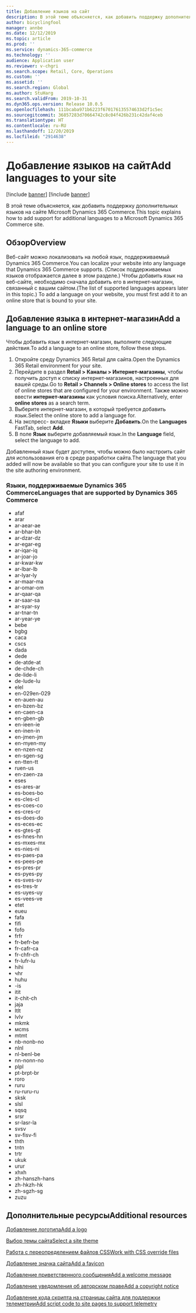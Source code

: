 ```yaml
---
title: Добавление языков на сайт
description: В этой теме объясняется, как добавить поддержку дополнительных языков на сайте Microsoft Dynamics 365 Commerce.
author: bicyclingfool
manager: annbe
ms.date: 12/12/2019
ms.topic: article
ms.prod: ''
ms.service: dynamics-365-commerce
ms.technology: ''
audience: Application user
ms.reviewer: v-chgri
ms.search.scope: Retail, Core, Operations
ms.custom: ''
ms.assetid: ''
ms.search.region: Global
ms.author: StuHarg
ms.search.validFrom: 2019-10-31
ms.dyn365.ops.version: Release 10.0.5
ms.openlocfilehash: 111bcaba971b6223f670176135574633d2f1c5ec
ms.sourcegitcommit: 36857283d70664742c8c04f426b231c42daf4ceb
ms.translationtype: HT
ms.contentlocale: ru-RU
ms.lasthandoff: 12/20/2019
ms.locfileid: "2914638"
---
```

# <a name="add-languages-to-your-site"></a><span data-ttu-id="48945-103">Добавление языков на сайт</span><span class="sxs-lookup"><span data-stu-id="48945-103">Add languages to your site</span></span>

[!include [banner](includes/preview-banner.md)]
[!include [banner](includes/banner.md)]

<span data-ttu-id="48945-104">В этой теме объясняется, как добавить поддержку дополнительных языков на сайте Microsoft Dynamics 365 Commerce.</span><span class="sxs-lookup"><span data-stu-id="48945-104">This topic explains how to add support for additional languages to a Microsoft Dynamics 365 Commerce site.</span></span>

## <a name="overview"></a><span data-ttu-id="48945-105">Обзор</span><span class="sxs-lookup"><span data-stu-id="48945-105">Overview</span></span>

<span data-ttu-id="48945-106">Веб-сайт можно локализовать на любой язык, поддерживаемый Dynamics 365 Commerce.</span><span class="sxs-lookup"><span data-stu-id="48945-106">You can localize your website into any language that Dynamics 365 Commerce supports.</span></span> <span data-ttu-id="48945-107">(Список поддерживаемых языков отображается далее в этом разделе.) Чтобы добавить язык на веб-сайте, необходимо сначала добавить его в интернет-магазин, связанный с вашим сайтом.</span><span class="sxs-lookup"><span data-stu-id="48945-107">(The list of supported languages appears later in this topic.) To add a language on your website, you must first add it to an online store that is bound to your site.</span></span>

## <a name="add-a-language-to-an-online-store"></a><span data-ttu-id="48945-108">Добавление языка в интернет-магазин</span><span class="sxs-lookup"><span data-stu-id="48945-108">Add a language to an online store</span></span>

<span data-ttu-id="48945-109">Чтобы добавить язык в интернет-магазин, выполните следующие действия.</span><span class="sxs-lookup"><span data-stu-id="48945-109">To add a language to an online store, follow these steps.</span></span>

1. <span data-ttu-id="48945-110">Откройте среду Dynamics 365 Retail для сайта.</span><span class="sxs-lookup"><span data-stu-id="48945-110">Open the Dynamics 365 Retail environment for your site.</span></span>
1. <span data-ttu-id="48945-111">Перейдите в раздел **Retail \> Каналы \> Интернет-магазины**, чтобы получить доступ к списку интернет-магазинов, настроенных для вашей среды.</span><span class="sxs-lookup"><span data-stu-id="48945-111">Go to **Retail \> Channels \> Online stores** to access the list of online stores that are configured for your environment.</span></span> <span data-ttu-id="48945-112">Также можно ввести **интернет-магазины** как условия поиска.</span><span class="sxs-lookup"><span data-stu-id="48945-112">Alternatively, enter **online stores** as a search term.</span></span>
1. <span data-ttu-id="48945-113">Выберите интернет-магазин, в который требуется добавить язык.</span><span class="sxs-lookup"><span data-stu-id="48945-113">Select the online store to add a language for.</span></span>
1. <span data-ttu-id="48945-114">На экспресс- вкладке **Языки** выберите **Добавить**.</span><span class="sxs-lookup"><span data-stu-id="48945-114">On the **Languages** FastTab, select **Add**.</span></span>
1. <span data-ttu-id="48945-115">В поле **Язык** выберите добавляемый язык.</span><span class="sxs-lookup"><span data-stu-id="48945-115">In the **Language** field, select the language to add.</span></span>

<span data-ttu-id="48945-116">Добавленный язык будет доступен, чтобы можно было настроить сайт для использования его в среде разработки сайта.</span><span class="sxs-lookup"><span data-stu-id="48945-116">The language that you added will now be available so that you can configure your site to use it in the site authoring environment.</span></span>

### <a name="languages-that-are-supported-by-dynamics-365-commerce"></a><span data-ttu-id="48945-117">Языки, поддерживаемые Dynamics 365 Commerce</span><span class="sxs-lookup"><span data-stu-id="48945-117">Languages that are supported by Dynamics 365 Commerce</span></span>

- <span data-ttu-id="48945-118">af</span><span class="sxs-lookup"><span data-stu-id="48945-118">af</span></span>
- <span data-ttu-id="48945-119">ar</span><span class="sxs-lookup"><span data-stu-id="48945-119">ar</span></span>
- <span data-ttu-id="48945-120">ar-ae</span><span class="sxs-lookup"><span data-stu-id="48945-120">ar-ae</span></span>
- <span data-ttu-id="48945-121">ar-bh</span><span class="sxs-lookup"><span data-stu-id="48945-121">ar-bh</span></span>
- <span data-ttu-id="48945-122">ar-dz</span><span class="sxs-lookup"><span data-stu-id="48945-122">ar-dz</span></span>
- <span data-ttu-id="48945-123">ar-eg</span><span class="sxs-lookup"><span data-stu-id="48945-123">ar-eg</span></span>
- <span data-ttu-id="48945-124">ar-iq</span><span class="sxs-lookup"><span data-stu-id="48945-124">ar-iq</span></span>
- <span data-ttu-id="48945-125">ar-jo</span><span class="sxs-lookup"><span data-stu-id="48945-125">ar-jo</span></span>
- <span data-ttu-id="48945-126">ar-kw</span><span class="sxs-lookup"><span data-stu-id="48945-126">ar-kw</span></span>
- <span data-ttu-id="48945-127">ar-lb</span><span class="sxs-lookup"><span data-stu-id="48945-127">ar-lb</span></span>
- <span data-ttu-id="48945-128">ar-ly</span><span class="sxs-lookup"><span data-stu-id="48945-128">ar-ly</span></span>
- <span data-ttu-id="48945-129">ar-ma</span><span class="sxs-lookup"><span data-stu-id="48945-129">ar-ma</span></span>
- <span data-ttu-id="48945-130">ar-om</span><span class="sxs-lookup"><span data-stu-id="48945-130">ar-om</span></span>
- <span data-ttu-id="48945-131">ar-qa</span><span class="sxs-lookup"><span data-stu-id="48945-131">ar-qa</span></span>
- <span data-ttu-id="48945-132">ar-sa</span><span class="sxs-lookup"><span data-stu-id="48945-132">ar-sa</span></span>
- <span data-ttu-id="48945-133">ar-sy</span><span class="sxs-lookup"><span data-stu-id="48945-133">ar-sy</span></span>
- <span data-ttu-id="48945-134">ar-tn</span><span class="sxs-lookup"><span data-stu-id="48945-134">ar-tn</span></span>
- <span data-ttu-id="48945-135">ar-ye</span><span class="sxs-lookup"><span data-stu-id="48945-135">ar-ye</span></span>
- <span data-ttu-id="48945-136">be</span><span class="sxs-lookup"><span data-stu-id="48945-136">be</span></span>
- <span data-ttu-id="48945-137">bg</span><span class="sxs-lookup"><span data-stu-id="48945-137">bg</span></span>
- <span data-ttu-id="48945-138">ca</span><span class="sxs-lookup"><span data-stu-id="48945-138">ca</span></span>
- <span data-ttu-id="48945-139">cs</span><span class="sxs-lookup"><span data-stu-id="48945-139">cs</span></span>
- <span data-ttu-id="48945-140">da</span><span class="sxs-lookup"><span data-stu-id="48945-140">da</span></span>
- <span data-ttu-id="48945-141">de</span><span class="sxs-lookup"><span data-stu-id="48945-141">de</span></span>
- <span data-ttu-id="48945-142">de-at</span><span class="sxs-lookup"><span data-stu-id="48945-142">de-at</span></span>
- <span data-ttu-id="48945-143">de-ch</span><span class="sxs-lookup"><span data-stu-id="48945-143">de-ch</span></span>
- <span data-ttu-id="48945-144">de-li</span><span class="sxs-lookup"><span data-stu-id="48945-144">de-li</span></span>
- <span data-ttu-id="48945-145">de-lu</span><span class="sxs-lookup"><span data-stu-id="48945-145">de-lu</span></span>
- <span data-ttu-id="48945-146">el</span><span class="sxs-lookup"><span data-stu-id="48945-146">el</span></span>
- <span data-ttu-id="48945-147">en-029</span><span class="sxs-lookup"><span data-stu-id="48945-147">en-029</span></span>
- <span data-ttu-id="48945-148">en-au</span><span class="sxs-lookup"><span data-stu-id="48945-148">en-au</span></span>
- <span data-ttu-id="48945-149">en-bz</span><span class="sxs-lookup"><span data-stu-id="48945-149">en-bz</span></span>
- <span data-ttu-id="48945-150">en-ca</span><span class="sxs-lookup"><span data-stu-id="48945-150">en-ca</span></span>
- <span data-ttu-id="48945-151">en-gb</span><span class="sxs-lookup"><span data-stu-id="48945-151">en-gb</span></span>
- <span data-ttu-id="48945-152">en-ie</span><span class="sxs-lookup"><span data-stu-id="48945-152">en-ie</span></span>
- <span data-ttu-id="48945-153">en-in</span><span class="sxs-lookup"><span data-stu-id="48945-153">en-in</span></span>
- <span data-ttu-id="48945-154">en-jm</span><span class="sxs-lookup"><span data-stu-id="48945-154">en-jm</span></span>
- <span data-ttu-id="48945-155">en-my</span><span class="sxs-lookup"><span data-stu-id="48945-155">en-my</span></span>
- <span data-ttu-id="48945-156">en-nz</span><span class="sxs-lookup"><span data-stu-id="48945-156">en-nz</span></span>
- <span data-ttu-id="48945-157">en-sg</span><span class="sxs-lookup"><span data-stu-id="48945-157">en-sg</span></span>
- <span data-ttu-id="48945-158">en-tt</span><span class="sxs-lookup"><span data-stu-id="48945-158">en-tt</span></span>
- <span data-ttu-id="48945-159">ru</span><span class="sxs-lookup"><span data-stu-id="48945-159">en-us</span></span>
- <span data-ttu-id="48945-160">en-za</span><span class="sxs-lookup"><span data-stu-id="48945-160">en-za</span></span>
- <span data-ttu-id="48945-161">es</span><span class="sxs-lookup"><span data-stu-id="48945-161">es</span></span>
- <span data-ttu-id="48945-162">es-ar</span><span class="sxs-lookup"><span data-stu-id="48945-162">es-ar</span></span>
- <span data-ttu-id="48945-163">es-bo</span><span class="sxs-lookup"><span data-stu-id="48945-163">es-bo</span></span>
- <span data-ttu-id="48945-164">es-cl</span><span class="sxs-lookup"><span data-stu-id="48945-164">es-cl</span></span>
- <span data-ttu-id="48945-165">es-co</span><span class="sxs-lookup"><span data-stu-id="48945-165">es-co</span></span>
- <span data-ttu-id="48945-166">es-cr</span><span class="sxs-lookup"><span data-stu-id="48945-166">es-cr</span></span>
- <span data-ttu-id="48945-167">es-do</span><span class="sxs-lookup"><span data-stu-id="48945-167">es-do</span></span>
- <span data-ttu-id="48945-168">es-ec</span><span class="sxs-lookup"><span data-stu-id="48945-168">es-ec</span></span>
- <span data-ttu-id="48945-169">es-gt</span><span class="sxs-lookup"><span data-stu-id="48945-169">es-gt</span></span>
- <span data-ttu-id="48945-170">es-hn</span><span class="sxs-lookup"><span data-stu-id="48945-170">es-hn</span></span>
- <span data-ttu-id="48945-171">es-mx</span><span class="sxs-lookup"><span data-stu-id="48945-171">es-mx</span></span>
- <span data-ttu-id="48945-172">es-ni</span><span class="sxs-lookup"><span data-stu-id="48945-172">es-ni</span></span>
- <span data-ttu-id="48945-173">es-pa</span><span class="sxs-lookup"><span data-stu-id="48945-173">es-pa</span></span>
- <span data-ttu-id="48945-174">es-pe</span><span class="sxs-lookup"><span data-stu-id="48945-174">es-pe</span></span>
- <span data-ttu-id="48945-175">es-pr</span><span class="sxs-lookup"><span data-stu-id="48945-175">es-pr</span></span>
- <span data-ttu-id="48945-176">es-py</span><span class="sxs-lookup"><span data-stu-id="48945-176">es-py</span></span>
- <span data-ttu-id="48945-177">es-sv</span><span class="sxs-lookup"><span data-stu-id="48945-177">es-sv</span></span>
- <span data-ttu-id="48945-178">es-tr</span><span class="sxs-lookup"><span data-stu-id="48945-178">es-tr</span></span>
- <span data-ttu-id="48945-179">es-uy</span><span class="sxs-lookup"><span data-stu-id="48945-179">es-uy</span></span>
- <span data-ttu-id="48945-180">es-ve</span><span class="sxs-lookup"><span data-stu-id="48945-180">es-ve</span></span>
- <span data-ttu-id="48945-181">et</span><span class="sxs-lookup"><span data-stu-id="48945-181">et</span></span>
- <span data-ttu-id="48945-182">eu</span><span class="sxs-lookup"><span data-stu-id="48945-182">eu</span></span>
- <span data-ttu-id="48945-183">fa</span><span class="sxs-lookup"><span data-stu-id="48945-183">fa</span></span>
- <span data-ttu-id="48945-184">fi</span><span class="sxs-lookup"><span data-stu-id="48945-184">fi</span></span>
- <span data-ttu-id="48945-185">fo</span><span class="sxs-lookup"><span data-stu-id="48945-185">fo</span></span>
- <span data-ttu-id="48945-186">fr</span><span class="sxs-lookup"><span data-stu-id="48945-186">fr</span></span>
- <span data-ttu-id="48945-187">fr-be</span><span class="sxs-lookup"><span data-stu-id="48945-187">fr-be</span></span>
- <span data-ttu-id="48945-188">fr-ca</span><span class="sxs-lookup"><span data-stu-id="48945-188">fr-ca</span></span>
- <span data-ttu-id="48945-189">fr-ch</span><span class="sxs-lookup"><span data-stu-id="48945-189">fr-ch</span></span>
- <span data-ttu-id="48945-190">fr-lu</span><span class="sxs-lookup"><span data-stu-id="48945-190">fr-lu</span></span>
- <span data-ttu-id="48945-191">hi</span><span class="sxs-lookup"><span data-stu-id="48945-191">hi</span></span>
- <span data-ttu-id="48945-192">ч</span><span class="sxs-lookup"><span data-stu-id="48945-192">hr</span></span>
- <span data-ttu-id="48945-193">hu</span><span class="sxs-lookup"><span data-stu-id="48945-193">hu</span></span>
- <span data-ttu-id="48945-194">-</span><span class="sxs-lookup"><span data-stu-id="48945-194">is</span></span>
- <span data-ttu-id="48945-195">it</span><span class="sxs-lookup"><span data-stu-id="48945-195">it</span></span>
- <span data-ttu-id="48945-196">it-ch</span><span class="sxs-lookup"><span data-stu-id="48945-196">it-ch</span></span>
- <span data-ttu-id="48945-197">ja</span><span class="sxs-lookup"><span data-stu-id="48945-197">ja</span></span>
- <span data-ttu-id="48945-198">lt</span><span class="sxs-lookup"><span data-stu-id="48945-198">lt</span></span>
- <span data-ttu-id="48945-199">lv</span><span class="sxs-lookup"><span data-stu-id="48945-199">lv</span></span>
- <span data-ttu-id="48945-200">mk</span><span class="sxs-lookup"><span data-stu-id="48945-200">mk</span></span>
- <span data-ttu-id="48945-201">мс</span><span class="sxs-lookup"><span data-stu-id="48945-201">ms</span></span>
- <span data-ttu-id="48945-202">mt</span><span class="sxs-lookup"><span data-stu-id="48945-202">mt</span></span>
- <span data-ttu-id="48945-203">nb-no</span><span class="sxs-lookup"><span data-stu-id="48945-203">nb-no</span></span>
- <span data-ttu-id="48945-204">nl</span><span class="sxs-lookup"><span data-stu-id="48945-204">nl</span></span>
- <span data-ttu-id="48945-205">nl-be</span><span class="sxs-lookup"><span data-stu-id="48945-205">nl-be</span></span>
- <span data-ttu-id="48945-206">nn-no</span><span class="sxs-lookup"><span data-stu-id="48945-206">nn-no</span></span>
- <span data-ttu-id="48945-207">pl</span><span class="sxs-lookup"><span data-stu-id="48945-207">pl</span></span>
- <span data-ttu-id="48945-208">pt-br</span><span class="sxs-lookup"><span data-stu-id="48945-208">pt-br</span></span>
- <span data-ttu-id="48945-209">ro</span><span class="sxs-lookup"><span data-stu-id="48945-209">ro</span></span>
- <span data-ttu-id="48945-210">ru</span><span class="sxs-lookup"><span data-stu-id="48945-210">ru</span></span>
- <span data-ttu-id="48945-211">ru-ru</span><span class="sxs-lookup"><span data-stu-id="48945-211">ru-ru</span></span>
- <span data-ttu-id="48945-212">sk</span><span class="sxs-lookup"><span data-stu-id="48945-212">sk</span></span>
- <span data-ttu-id="48945-213">sl</span><span class="sxs-lookup"><span data-stu-id="48945-213">sl</span></span>
- <span data-ttu-id="48945-214">sq</span><span class="sxs-lookup"><span data-stu-id="48945-214">sq</span></span>
- <span data-ttu-id="48945-215">sr</span><span class="sxs-lookup"><span data-stu-id="48945-215">sr</span></span>
- <span data-ttu-id="48945-216">sr-la</span><span class="sxs-lookup"><span data-stu-id="48945-216">sr-la</span></span>
- <span data-ttu-id="48945-217">sv</span><span class="sxs-lookup"><span data-stu-id="48945-217">sv</span></span>
- <span data-ttu-id="48945-218">sv-fi</span><span class="sxs-lookup"><span data-stu-id="48945-218">sv-fi</span></span>
- <span data-ttu-id="48945-219">th</span><span class="sxs-lookup"><span data-stu-id="48945-219">th</span></span>
- <span data-ttu-id="48945-220">tn</span><span class="sxs-lookup"><span data-stu-id="48945-220">tn</span></span>
- <span data-ttu-id="48945-221">tr</span><span class="sxs-lookup"><span data-stu-id="48945-221">tr</span></span>
- <span data-ttu-id="48945-222">uk</span><span class="sxs-lookup"><span data-stu-id="48945-222">uk</span></span>
- <span data-ttu-id="48945-223">ur</span><span class="sxs-lookup"><span data-stu-id="48945-223">ur</span></span>
- <span data-ttu-id="48945-224">xh</span><span class="sxs-lookup"><span data-stu-id="48945-224">xh</span></span>
- <span data-ttu-id="48945-225">zh-hans</span><span class="sxs-lookup"><span data-stu-id="48945-225">zh-hans</span></span>
- <span data-ttu-id="48945-226">zh-hk</span><span class="sxs-lookup"><span data-stu-id="48945-226">zh-hk</span></span>
- <span data-ttu-id="48945-227">zh-sg</span><span class="sxs-lookup"><span data-stu-id="48945-227">zh-sg</span></span>
- <span data-ttu-id="48945-228">zu</span><span class="sxs-lookup"><span data-stu-id="48945-228">zu</span></span>

## <a name="additional-resources"></a><span data-ttu-id="48945-229">Дополнительные ресурсы</span><span class="sxs-lookup"><span data-stu-id="48945-229">Additional resources</span></span>

[<span data-ttu-id="48945-230">Добавление логотипа</span><span class="sxs-lookup"><span data-stu-id="48945-230">Add a logo</span></span>](add-logo.md)

[<span data-ttu-id="48945-231">Выбор темы сайта</span><span class="sxs-lookup"><span data-stu-id="48945-231">Select a site theme</span></span>](select-site-theme.md)

[<span data-ttu-id="48945-232">Работа с переопределением файлов CSS</span><span class="sxs-lookup"><span data-stu-id="48945-232">Work with CSS override files</span></span>](css-override-files.md)

[<span data-ttu-id="48945-233">Добавление значка сайта</span><span class="sxs-lookup"><span data-stu-id="48945-233">Add a favicon</span></span>](add-favicon.md)

[<span data-ttu-id="48945-234">Добавление приветственного сообщения</span><span class="sxs-lookup"><span data-stu-id="48945-234">Add a welcome message</span></span>](add-welcome-message.md)

[<span data-ttu-id="48945-235">Добавление уведомления об авторском праве</span><span class="sxs-lookup"><span data-stu-id="48945-235">Add a copyright notice</span></span>](add-copyright-notice.md)

[<span data-ttu-id="48945-236">Добавление кода скрипта на страницы сайта для поддержки телеметрии</span><span class="sxs-lookup"><span data-stu-id="48945-236">Add script code to site pages to support telemetry</span></span>](add-telemetry.md)
